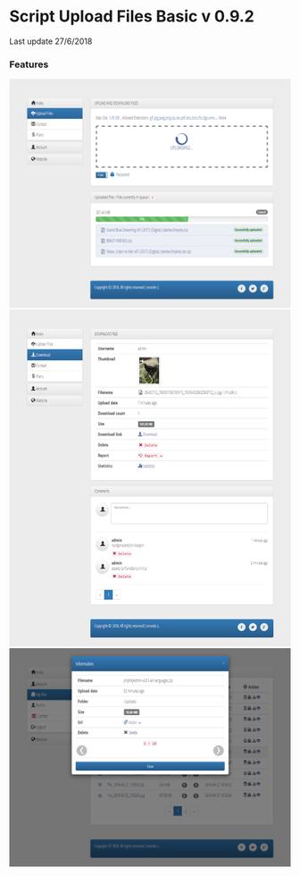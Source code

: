 # Script Upload Files Basic v 0.9.2
Last update 27/6/2018

### Features ###


![alt tag](https://raw.githubusercontent.com/JubaDZ/UploadFilesBasic/master/index1.png)
![alt tag](https://raw.githubusercontent.com/JubaDZ/UploadFilesBasic/master/index2.png)
![alt tag](https://raw.githubusercontent.com/JubaDZ/UploadFilesBasic/master/index3.png)
